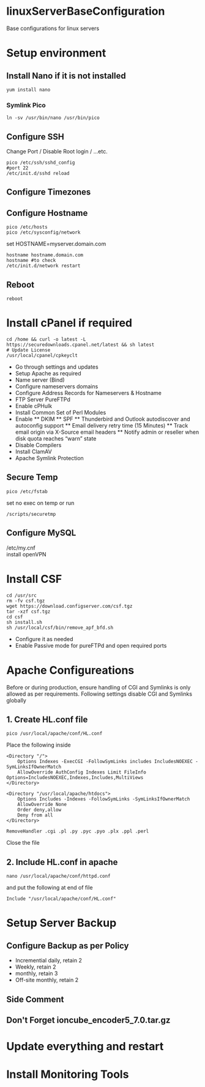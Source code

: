 # linuxServerBaseConfiguration
Base configurations for linux servers

# Setup environment

## Install Nano if it is not installed
```Shell
yum install nano
```
### Symlink Pico
```Shell
ln -sv /usr/bin/nano /usr/bin/pico
```

## Configure SSH
Change Port / Disable Root login / ...etc.
```Shell
pico /etc/ssh/sshd_config  
#port 22  
/etc/init.d/sshd reload
```

## Configure Timezones


## Configure Hostname
```Shell
pico /etc/hosts
pico /etc/sysconfig/network
```
set
HOSTNAME=myserver.domain.com
```Shell
hostname hostname.domain.com
hostname #to check
/etc/init.d/network restart
```

## Reboot
```Shell
reboot
```

# Install cPanel if required
```Shell
cd /home && curl -o latest -L https://securedownloads.cpanel.net/latest && sh latest
# Update License 
/usr/local/cpanel/cpkeyclt
```
* Go through settings and updates
* Setup Apache as required
* Name server (Bind)
* Configure nameservers domains
* Configure Address Records for Nameservers & Hostname
* FTP Server PureFTPd
* Enable cPHulk
* Install Common Set of Perl Modules
* Enable 
** DKIM
** SPF
** Thunderbird and Outlook autodiscover and autoconfig support
** Email delivery retry time (15 Minutes)
** Track email origin via X-Source email headers
** Notify admin or reseller when disk quota reaches “warn” state
* Disable Compilers
* Install ClamAV 
* Apache Symlink Protection



## Secure Temp
```Shell
pico /etc/fstab
```
set
no exec on temp
or run
```Shell
/scripts/securetmp
```


## Configure MySQL
/etc/my.cnf  
install openVPN


# Install CSF
```Shell
cd /usr/src
rm -fv csf.tgz
wget https://download.configserver.com/csf.tgz
tar -xzf csf.tgz
cd csf
sh install.sh
sh /usr/local/csf/bin/remove_apf_bfd.sh
```
* Configure it as needed
* Enable Passive mode for pureFTPd and open required ports

# Apache Configureations
Before or during production, ensure handling of CGI and Symlinks is only allowed as per requirements.
Following settings disable CGI and Symlinks globally

## 1. Create HL.conf file
```Shell
pico /usr/local/apache/conf/HL.conf
```

Place the following inside
```ApacheConf
<Directory "/">
	Options Indexes -ExecCGI -FollowSymLinks includes IncludesNOEXEC -SymLinksIfOwnerMatch 
	AllowOverride AuthConfig Indexes Limit FileInfo Options=IncludesNOEXEC,Indexes,Includes,MultiViews
</Directory>

<Directory "/usr/local/apache/htdocs">
	Options Includes -Indexes -FollowSymLinks -SymLinksIfOwnerMatch 
	AllowOverride None
	Order deny,allow
	Deny from all
</Directory>

RemoveHandler .cgi .pl .py .pyc .pyo .plx .ppl .perl
```

Close the file

## 2. Include HL.conf in apache
```Shell
nano /usr/local/apache/conf/httpd.conf
```
and put the following at end of file
```ApacheConf
Include "/usr/local/apache/conf/HL.conf"
```
  
  
# Setup Server Backup
## Configure Backup as per Policy
* Incremential daily, retain 2
* Weekly, retain 2
* monthly, retain 3
* Off-site monthly, retain 2

## Side Comment
## Don't Forget ioncube_encoder5_7.0.tar.gz


# Update everything and restart


# Install Monitoring Tools